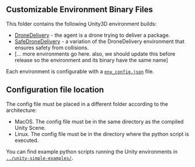 ## Customizable Environment Binary Files 
This folder contains the following Unity3D environment builds: 
- [DroneDelivery](./DroneDelivery.md) - the agent is a drone trying to deliver a package.
- [SafeDroneDelivery](./SafeDroneDelivery.md) - a variation of the DroneDelivery environment that ensures
safety from collisions.
- [... more environments go here. also, we should update this before release so the environment and its
binary have the same name]

Each environment is configurable with a [`env_config.json`](./env_config.json) file. 

## Configuration file location
The config file must be placed in a different folder according to the architecture:
- MacOS. The config file must be in the same directory as the compiled Unity Scene. 
- Linux. The config file must be in the directory where the python script is executed.

You can find example python scripts running the Unity environments in [`../unity-simple-examples/`](../unity-simple-examples).
